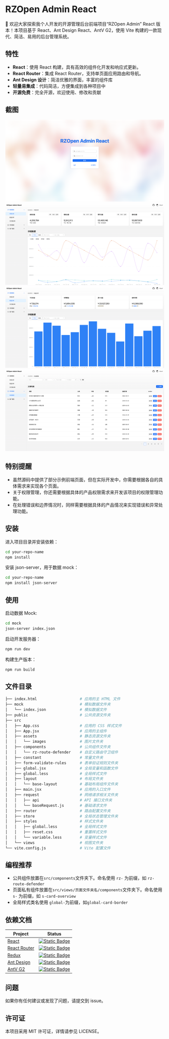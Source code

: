 # RZOpen Admin React

👋 欢迎大家探索我个人开发的开源管理后台前端项目“RZOpen Admin” React 版本！本项目基于 React、Ant Design React、AntV G2，使用 Vite 构建的一款现代、简洁、易用的后台管理系统。

## 特性

- **React**：使用 React 构建，具有高效的组件化开发和响应式更新。
- **React Router**：集成 React Router，支持单页面应用路由和导航。
- **Ant Design 设计**：简洁优雅的界面，丰富的组件库
- **轻量易集成**：代码简洁，方便集成到各种项目中
- **开源免费**：完全开源，欢迎使用、修改和贡献

## 截图

![](./doc-assets/shot-1.png)
![](./doc-assets/shot-2.png)
![](./doc-assets/shot-3.png)
![](./doc-assets/shot-5.png)

## 特别提醒

- 虽然源码中提供了部分示例前端页面，但在实际开发中，你需要根据各自的具体需求来实现各个页面。
- 关于权限管理，你还需要根据具体的产品权限需求来开发该项目的权限管理功能。
- 在处理错误和边界情况时，同样需要根据具体的产品情况来实现错误和异常处理功能。

## 安装

进入项目目录并安装依赖：

```bash
cd your-repo-name
npm install
```

安装 json-server，用于数据 mock：

```bash
cd your-repo-name
npm install json-server
```

## 使用

启动数据 Mock:

```bash
cd mock
json-server index.json
```

启动开发服务器：

```bash
npm run dev
```

构建生产版本：

```bash
npm run build
```

## 文件目录

```bash
├── index.html                   # 应用的主 HTML 文件
├── mock                         # 模拟数据文件夹
│   └── index.json               # 模拟数据文件
├── public                       # 公共资源文件夹
├── src
│   ├── App.css                  # 应用的 CSS 样式文件
│   ├── App.jsx                  # 应用的主组件
│   ├── assets                   # 静态资源文件夹
│   │   └── images               # 图片文件夹
│   ├── components               # 公共组件文件夹
│   │   └── rz-route-defender    # 自定义路由守卫组件
│   ├── constant                 # 常量文件夹
│   ├── form-validate-rules      # 表单验证规则文件夹
│   ├── global.jsx               # 全局变量和函数文件
│   ├── global.less              # 全局样式文件
│   ├── layout                   # 布局文件夹
│   │   └── base-layout          # 基础布局组件文件夹
│   ├── main.jsx                 # 应用的入口文件
│   ├── request                  # 网络请求相关文件夹
│   │   ├── api                  # API 接口文件夹
│   │   └── baseRequest.js       # 基础请求文件
│   ├── router                   # 路由配置文件夹
│   ├── store                    # 全局状态管理文件夹
│   ├── styles                   # 样式文件夹
│   │   ├── global.less          # 全局样式文件
│   │   ├── reset.css            # 重置样式文件
│   │   └── variable.less        # 变量样式文件
│   └── views                    # 视图文件夹
└── vite.config.js               # Vite 配置文件
```

## 编程推荐

- 公共组件放置在`src/components`文件夹下。命名使用 `rz-` 为前缀，如 `rz-route-defender`
- 页面私有组件放置在`src/views/页面文件夹名/components`文件夹下。命名使用 `s-` 为前缀，如 `s-card-overview`
- 全局样式类名使用 `global-`为前缀，如`global-card-border`

## 依赖文档

| Project                                         | Status                                                                                                           |
| ----------------------------------------------- | ---------------------------------------------------------------------------------------------------------------- |
| [React](https://react.dev)                      | [![Static Badge](https://img.shields.io/badge/npm-v18.2.0-blue)](https://www.npmjs.com/package/react)            |
| [React Router](https://reactrouter.com/en/main) | [![Static Badge](https://img.shields.io/badge/npm-v6.22.3-blue)](https://www.npmjs.com/package/react-router-dom) |
| [Redux](https://redux.js.org/)                  | [![Static Badge](https://img.shields.io/badge/npm-v9.1.2-blue)](https://www.npmjs.com/package/redux)             |
| [Ant Design](https://ant.design/index-cn)       | [![Static Badge](https://img.shields.io/badge/npm-v5.16.1-blue)](https://www.npmjs.com/package/antd)             |
| [AntV G2](https://g2.antv.antgroup.com)         | [![Static Badge](https://img.shields.io/badge/npm-v5.1.18-blue)](https://www.npmjs.com/package/@antv/g2)         |

## 问题

如果你有任何建议或发现了问题，请提交到 issue。

## 许可证

本项目采用 MIT 许可证，详情请参见 LICENSE。
